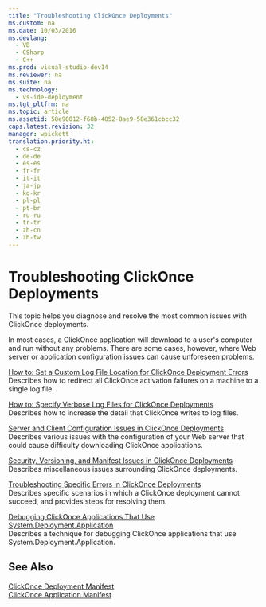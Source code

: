 ```yaml
---
title: "Troubleshooting ClickOnce Deployments"
ms.custom: na
ms.date: 10/03/2016
ms.devlang: 
  - VB
  - CSharp
  - C++
ms.prod: visual-studio-dev14
ms.reviewer: na
ms.suite: na
ms.technology: 
  - vs-ide-deployment
ms.tgt_pltfrm: na
ms.topic: article
ms.assetid: 58e90012-f68b-4852-8ae9-58e361cbcc32
caps.latest.revision: 32
manager: wpickett
translation.priority.ht: 
  - cs-cz
  - de-de
  - es-es
  - fr-fr
  - it-it
  - ja-jp
  - ko-kr
  - pl-pl
  - pt-br
  - ru-ru
  - tr-tr
  - zh-cn
  - zh-tw
---
```

# Troubleshooting ClickOnce Deployments
This topic helps you diagnose and resolve the most common issues with ClickOnce deployments.  
  
 In most cases, a ClickOnce application will download to a user's computer and run without any problems. There are some cases, however, where Web server or application configuration issues can cause unforeseen problems.  
  
 [How to: Set a Custom Log File Location for ClickOnce Deployment Errors](../VS_IDE/How-to--Set-a-Custom-Log-File-Location-for-ClickOnce-Deployment-Errors.md)  
 Describes how to redirect all ClickOnce activation failures on a machine to a single log file.  
  
 [How to: Specify Verbose Log Files for ClickOnce Deployments](../VS_IDE/How-to--Specify-Verbose-Log-Files-for-ClickOnce-Deployments.md)  
 Describes how to increase the detail that ClickOnce writes to log files.  
  
 [Server and Client Configuration Issues in ClickOnce Deployments](../VS_IDE/Server-and-Client-Configuration-Issues-in-ClickOnce-Deployments.md)  
 Describes various issues with the configuration of your Web server that could cause difficulty downloading ClickOnce applications.  
  
 [Security, Versioning, and Manifest Issues in ClickOnce Deployments](../VS_IDE/Security--Versioning--and-Manifest-Issues-in-ClickOnce-Deployments.md)  
 Describes miscellaneous issues surrounding ClickOnce deployments.  
  
 [Troubleshooting Specific Errors in ClickOnce Deployments](../VS_IDE/Troubleshooting-Specific-Errors-in-ClickOnce-Deployments.md)  
 Describes specific scenarios in which a ClickOnce deployment cannot succeed, and provides steps for resolving them.  
  
 [Debugging ClickOnce Applications That Use System.Deployment.Application](../VS_IDE/Debugging-ClickOnce-Applications-That-Use-System.Deployment.Application.md)  
 Describes a technique for debugging ClickOnce applications that use System.Deployment.Application.  
  
## See Also  
 [ClickOnce Deployment Manifest](../VS_IDE/ClickOnce-Deployment-Manifest.md)   
 [ClickOnce Application Manifest](../VS_IDE/ClickOnce-Application-Manifest.md)